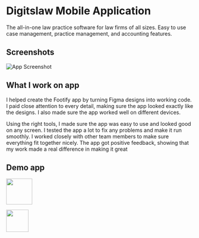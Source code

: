 
# Digitslaw Mobile Application

The all-in-one law practice software for law firms of all sizes. Easy to use case management, practice management, and accounting features.


## Screenshots

![App Screenshot](https://github.com/anandyadav21219/Digitslaw-Mobile-Application/blob/main/Digitslaw%20app%20promo.png?raw=true)


## What I work on app

I helped create the Footify app by turning Figma designs into working code. I paid close attention to every detail, making sure the app looked exactly like the designs. I also made sure the app worked well on different devices.

Using the right tools, I made sure the app was easy to use and looked good on any screen. I tested the app a lot to fix any problems and make it run smoothly. I worked closely with other team members to make sure everything fit together nicely. The app got positive feedback, showing that my work made a real difference in making it great

## Demo app

<a href="https://play.google.com/store/apps/details?id=com.digitslaw.android" target="_blank"><img src="https://play.google.com/intl/en_us/badges/static/images/badges/en_badge_web_generic.png" height ="70px"></a>


<a href="https://apps.apple.com/us/app/digitslaw-app/id1662474582" target="_blank"><img src="https://1000logos.net/wp-content/uploads/2020/08/apple-app-store-logo.jpg" height ="60px"></a>
